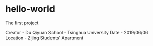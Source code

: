 # hello-world
The first project 

Creator - Du Qiyuan
School - Tsinghua University
Date - 2019/06/06
Location - Zijing Students' Apartment
